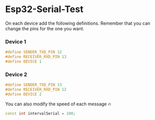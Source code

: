 # Esp32-Serial-Test

On each device add the following definitions. Remember that you can change the pins for the one you want.

### Device 1

```c++
#define SENDER_TXD_PIN 12
#define RECEIVER_RXD_PIN 13
#define DEVICE 1
```

### Device 2

```c++
#define SENDER_TXD_PIN 13
#define RECEIVER_RXD_PIN 12
#define DEVICE 2
```

You can also modify the speed of each message 🔥

```c++
const int intervalSerial = 100;
```
